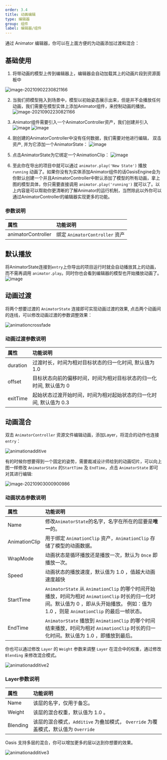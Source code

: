 ```yaml
---
order: 3.4
title: 动画编辑
type: 编辑器
group: 组件
label: 编辑器/组件
---
```


通过 Animator 编辑器，你可以在上面方便的为动画添加过渡和混合：

## 基础使用

1. 将带动画的模型上传到编辑器上，编辑器会自动加载其上的动画片段到资源面板中

![image-20210902230821166](https://gw.alipayobjects.com/zos/OasisHub/a3932972-d52f-4e85-918f-830f1ab4f14a/1667457123966-0e930468-2054-4ff2-b6b0-e023f0cc748d.png)


2. 当我们把模型拖入到场景中，模型以初始姿态展示出来，但是并不会播放任何动画，我们需要在模型实体上添加Animator组件，来控制动画的播放。
   ![image-20210902230821166](https://gw.alipayobjects.com/zos/OasisHub/405ebaa7-8c03-4fd0-816e-cbcb39562b68/1667457441830-207e0940-4a82-4bc2-8d9c-d12d44c3eb31.png)

3. Animator组件需要引入一个AnimatorController资产，我们创建并引入
   ![image](https://gw.alipayobjects.com/zos/OasisHub/35f5788a-7544-4231-b11e-373fcce31267/1667457702054-45c9d61a-1e9b-49b5-a719-36724471aaa2.png)
   ![image](https://gw.alipayobjects.com/zos/OasisHub/68de5813-be5f-4669-91bc-d8d3f4077c5a/1667457755170-565aaa77-ec4b-462a-9a38-dc7ad66e9c19.png)

4. 刚创建的AnimatorController中没有任何数据，我们需要对他进行编辑， 双击资产, 并为它添加一个AnimatorState：
   ![image](https://gw.alipayobjects.com/zos/OasisHub/32ec949f-e877-4694-9ab0-0d2a03b2b0d9/1667457913962-d7859d4d-4879-44de-9e09-7dee51371a68.png)

5. 点击AnimatorState为它绑定一个AnimationClip：
   ![image](https://gw.alipayobjects.com/zos/OasisHub/8e29b9fa-eeed-4e5c-84c1-ea68f9732a92/1667457999371-e0ed9c57-d44c-4f2a-abda-12eba6e3a934.png)

6. 至此你在导出的项目中就可以通过 `animator.play('New State')` 播放 `running` 动画了。如果你没有为实体添加Animator组件的话OasisEngine会为你默认创建一个并且AnimatorController中默认添加了模型的所有动画，拿上图的模型具体，你只需要直接调用 `animator.play('running')` 就可以了。以上内容是可以帮助你更清晰的了解Animator的运行机制，当然除此以外你可以通过AnimatorController的编辑器实现更多的功能。




### 参数说明

| 属性                 | 功能说明                       |
| :------------------- | :----------------------------- |
| animatorController | 绑定 `AnimatorController` 资产 |

## 默认播放

将AnimatorState连接到`entry`上你导出的项目运行时就会自动播放其上的动画，而不需再调用 `animator.play`。同时你也会看到编辑器的模型也开始播放动画了。
![image](https://gw.alipayobjects.com/zos/OasisHub/2ca7efa6-6aa8-4c1a-b30a-ff183bede08a/1667458538130-56a01f2c-1602-4709-a29f-2b3eee903105.png)


## 动画过渡

将两个想要过渡的 `AnimatorState` 连接即可实现动画过渡的效果, 点击两个动画间的连线，可以修改动画过渡的参数调整效果：

![animationcrossfade](https://gw.alipayobjects.com/zos/OasisHub/cd8fa035-0c1c-493e-a0c7-54d301f96156/1667458692286-29d9f543-9b98-4911-8fa7-ac38b61b1668.gif)

### 动画过渡参数说明

| 属性       | 功能说明                                                     |
| :--------- | :----------------------------------------------------------- |
| duration | 过渡时长，时间为相对目标状态的归一化时间, 默认值为 1.0       |
| offset   | 目标状态向前的偏移时间，时间为相对目标状态的归一化时间, 默认值为 0 |
| exitTime | 起始状态过渡开始时间，时间为相对起始状态的归一化时间, 默认值为 0.3 |

## 动画混合

双击 `AnimatorController` 资源文件编辑动画，添加Layer，将混合的动作也连接`entry`：

![animationadditive](https://gw.alipayobjects.com/zos/OasisHub/7548a66b-a72f-4cad-9b27-c9f1a2824aff/1667459461151-4568a32a-07db-427b-922e-3bc6f844097b.gif)

有的时候你想要得到一个固定的姿势，需要裁减设计师给到的动画切片，可以向上图一样修改 `AnimatorState` 的`StartTime` 及 `EndTime`，点击 `AnimatorState` 即可对其进行编辑:

![image-20210903000900986](https://gw.alipayobjects.com/zos/OasisHub/08e348a1-b87a-4be6-8551-07e40d2e70ae/1667459589837-ed583296-d2c6-43bc-a162-81bfc66cf4f3.png)


### 动画状态参数说明

| 属性            | 功能说明                                                     |
| :-------------- | :----------------------------------------------------------- |
| Name          | 修改`AnimatorState`的名字，名字在所在的层要是**唯一**的。         |
| AnimationClip | 用于绑定 `AnimationClip` 资产，`AnimationClip` 存储了模型的动画数据。  |
| WrapMode      | 动画状态是循环播放还是播放一次，默认为 `Once` 即播放一次。   |
| Speed         | 动画状态的播放速度，默认值为 1.0 ，值越大动画速度越快        |
| StartTime     | `AnimatorState` 从 `AnimationClip` 的哪个时间开始播放，时间为相对 `AnimationClip` 时长的归一化时间。默认值为 0 ，即从头开始播放。 例如：值为 1.0 ，则是 `AnimationClip` 的最后一帧状态。 |
| EndTime       | `AnimatorState` 播放到 `AnimationClip` 的哪个时间结束播放，时间为相对 `AnimationClip` 时长的归一化时间。默认值为 1.0 ，即播放到最后。 |

你也可以通过修改 `Layer` 的 `Weight` 参数来调整 `Layer` 在混合中的权重，通过修改 `Blending` 来修改混合模式。

![animationadditive2](https://gw.alipayobjects.com/zos/OasisHub/acd80bdf-7c8d-41ac-8a2f-fe75cc6d2da4/1667459778293-be31b02b-7f6c-4c27-becc-2c0c8e80b538.gif)

### Layer参数说明

| 属性       | 功能说明                                                     |
| :--------- | :----------------------------------------------------------- |
| Name     | 该层的名字，仅用于备忘。                                     |
| Weight   | 该层的混合权重，默认值为 1.0 。                              |
| Blending | 该层的混合模式，`Additive` 为叠加模式， `Override` 为覆盖模式，默认值为 `Override` |

Oasis 支持多层的混合，你可以增加更多的层以达到你想要的效果。

![animationadditive3](https://gw.alipayobjects.com/zos/OasisHub/4485bf06-b783-4ff6-9dfd-cb05cc5adf84/1667459905978-f86e9051-7b62-44ad-aa43-87da0248a8f1.gif)
